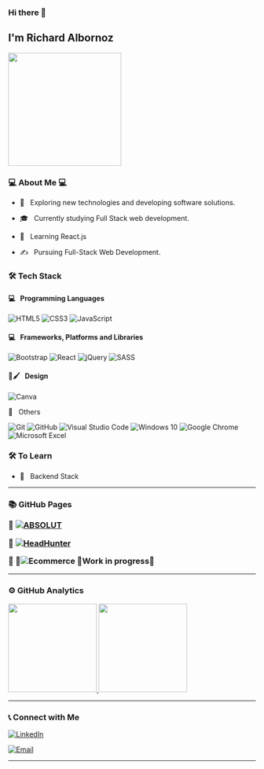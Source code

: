 ### Hi there 👋<h2> I'm Richard Albornoz</h2>

<img align='center' src="https://portal.sinai.com.co/wp-content/uploads/2019/07/alphatestersanimation2.gif" width="230">

<h3>💻 About Me 💻</h3>



- 🤔 &nbsp; Exploring new technologies and developing software solutions.

- 🎓 &nbsp; Currently studying Full Stack web development.

- 🌱 &nbsp; Learning React.js

- ✍️ &nbsp; Pursuing Full-Stack Web Development.


<h3>🛠 Tech Stack</h3>
<h4>💻 &nbsp; Programming Languages</h4>

![HTML5](https://img.shields.io/badge/html5-%23E34F26.svg?style=for-the-badge&logo=html5&logoColor=white)
  ![CSS3](https://img.shields.io/badge/css3-%231572B6.svg?style=for-the-badge&logo=css3&logoColor=white)
 ![JavaScript](https://img.shields.io/badge/javascript-%23323330.svg?style=for-the-badge&logo=javascript&logoColor=%23F7DF1E)


 
 <h4>💻 &nbsp; Frameworks, Platforms and Libraries</h4> 
 
 ![Bootstrap](https://img.shields.io/badge/bootstrap-%23563D7C.svg?style=for-the-badge&logo=bootstrap&logoColor=white)
![React](https://img.shields.io/badge/react-%2320232a.svg?style=for-the-badge&logo=react&logoColor=%2361DAFB)
  ![jQuery](https://img.shields.io/badge/jquery-%230769AD.svg?style=for-the-badge&logo=jquery&logoColor=white)
  ![SASS](https://img.shields.io/badge/SASS-hotpink.svg?style=for-the-badge&logo=SASS&logoColor=white)


 <h4>🎨🖌 &nbsp; Design</h4>
  
![Canva](https://img.shields.io/badge/Canva-%2300C4CC.svg?style=for-the-badge&logo=Canva&logoColor=white)

 
🔧 &nbsp; Others
  
  ![Git](https://img.shields.io/badge/git-%23F05033.svg?style=for-the-badge&logo=git&logoColor=white)
![GitHub](https://img.shields.io/badge/github-%23121011.svg?style=for-the-badge&logo=github&logoColor=white)
 ![Visual Studio Code](https://img.shields.io/badge/VisualStudioCode-0078d7.svg?style=for-the-badge&logo=visual-studio-code&logoColor=white)
![Windows 10](https://img.shields.io/badge/Windows-0078D6?style=for-the-badge&logo=windows&logoColor=white)
![Google Chrome](https://img.shields.io/badge/Google%20Chrome-4285F4?style=for-the-badge&logo=GoogleChrome&logoColor=white)
![Microsoft Excel](https://img.shields.io/badge/Microsoft_Excel-217346?style=for-the-badge&logo=microsoft-excel&logoColor=white)



<h3>🛠 To Learn</h3>

- 🔧 &nbsp; Backend Stack

<hr>

<h3> 📚 GitHub Pages
  
  🚀 <a href="https://richardalbornoz.github.io/Proyecto-Js/"><img alt="ABSOLUT" src="https://img.shields.io/badge/Proyecto Js-ABSOLUT-blue?style=flat"></a>
  
  🚀 <a href="https://richardalbornoz.github.io/HeadHunter/"><img alt="HeadHunter" src="https://img.shields.io/badge/Proyecto DW-Head Hunter-blue?style=flat"></a>
  
  🚀 👷<img alt="Ecommerce" src="https://img.shields.io/badge/Proyecto React-Ecommerce-blue?style=flat"></a> 🚧Work in progress🚧
  
<hr>


<h3> ⚙️  GitHub Analytics </h3>


<a href="https://github.com/MarceloCarabajal">
  <img height="180em" src="https://github-readme-stats.vercel.app/api/top-langs/?username=richardalbornoz&theme=buefy&layout=compact" />
  <img height="180em" src="https://github-readme-stats.vercel.app/api?username=richardalbornoz&theme=buefy&show_icons=true" />
</a>

<hr>

<h3> 📞  Connect with Me </h3>

<p align="center">



<a href="https://www.linkedin.com/in/richard-albornoz/"><img alt="LinkedIn" src="https://img.shields.io/badge/LinkedIn-Richard%20Albornoz-blue?style=flat-square&logo=linkedin"></a>


<a href="mailto:richard_albor4@hotmail.com"><img alt="Email" src="https://img.shields.io/badge/Email-richard_albor4@hotmail.com-blue?style=flat-square&logo=gmail"></a>

</p>





<hr>

